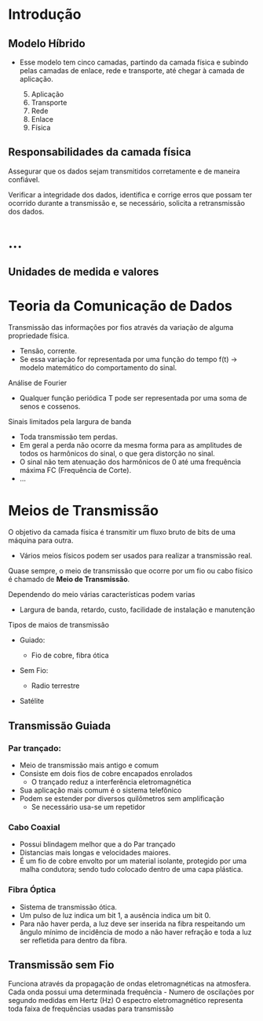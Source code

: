 # Introdução

## Modelo Híbrido

- Esse modelo tem cinco camadas, partindo da camada física e subindo pelas camadas de enlace, rede e transporte, até chegar à camada de aplicação.

   5. Aplicação
   4. Transporte
   3. Rede
   2. Enlace
   1. Física

## Responsabilidades da camada física

Assegurar que os dados sejam transmitidos corretamente e de maneira confiável.

Verificar a integridade dos dados, identifica e corrige erros que possam ter ocorrido durante a transmissão e, se necessário, solicita a retransmissão dos dados.

# ...

## Unidades de medida e valores


# Teoria da Comunicação de Dados

Transmissão das informações por fios através da variação de alguma propriedade física.
- Tensão, corrente.
- Se essa variação for representada por uma função do tempo f(t) → modelo matemático do comportamento do sinal.

Análise de Fourier
- Qualquer função periódica T pode ser representada por uma soma de senos e cossenos.

Sinais limitados pela largura de banda
- Toda transmissão tem perdas.
- Em geral a perda não ocorre da mesma forma para as amplitudes de todos os harmônicos do sinal,  o que gera distorção no sinal.
- O sinal não tem atenuação dos harmônicos de 0 até uma frequência máxima FC (Frequência de Corte).
- ...

# Meios de Transmissão

O objetivo da camada física é transmitir um fluxo bruto de bits de uma máquina para outra.
- Vários meios físicos podem ser usados para realizar a transmissão real.

Quase sempre, o meio de transmissão que ocorre por um fio ou cabo físico é chamado de __Meio de Transmissão__.

Dependendo do meio várias características podem varias
- Largura de banda, retardo, custo, facilidade de instalação e manutenção

Tipos de maios de transmissão
- Guiado:
  - Fio de cobre, fibra ótica
  
- Sem Fio:
  - Radio terrestre

- Satélite
## Transmissão Guiada
### Par trançado:
  - Meio de transmissão mais antigo e comum
  - Consiste em dois fios de cobre encapados enrolados
    - O trançado reduz a interferência eletromagnética 
  - Sua aplicação mais comum é o sistema telefônico
  - Podem se estender por diversos quilômetros sem amplificação
    - Se necessário usa-se um repetidor

### Cabo Coaxial
  - Possui blindagem melhor que a do Par trançado
  - Distancias mais longas e velocidades maiores.
  - É um fio de cobre envolto por um material isolante, protegido por uma malha condutora; sendo tudo colocado dentro de uma capa plástica.

### Fibra Óptica
 - Sistema de transmissão ótica.
 - Um pulso de luz indica um bit 1, a ausência indica um bit 0.
 - Para não haver perda, a luz deve ser inserida na fibra respeitando um ângulo mínimo de incidência de modo a não haver refração e toda a luz ser refletida para dentro da fibra.

## Transmissão sem Fio

Funciona através da propagação de ondas eletromagnéticas na atmosfera.
Cada onda possui uma determinada frequência - Numero de oscilações por segundo medidas em Hertz (Hz)
O espectro eletromagnético representa toda faixa de frequências usadas para transmissão

### 